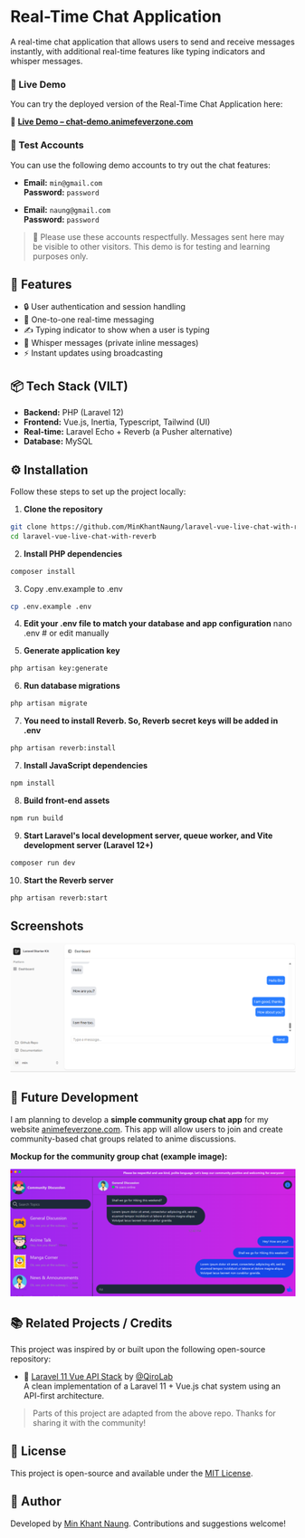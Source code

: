 # Real-Time Chat Application

A real-time chat application that allows users to send and receive messages instantly, with additional real-time features like typing indicators and whisper messages.

### 🚀 Live Demo

You can try the deployed version of the Real-Time Chat Application here:

🔗 **[Live Demo – chat-demo.animefeverzone.com](https://chat-demo.animefeverzone.com)**

### 🧪 Test Accounts

You can use the following demo accounts to try out the chat features:

- **Email:** `min@gmail.com`  
  **Password:** `password`

- **Email:** `naung@gmail.com`  
  **Password:** `password`

> 💬 Please use these accounts respectfully. Messages sent here may be visible to other visitors. This demo is for testing and learning purposes only.

## 🚀 Features

- 🔒 User authentication and session handling
- 💬 One-to-one real-time messaging
- ✍️ Typing indicator to show when a user is typing
- 🤫 Whisper messages (private inline messages)
- ⚡ Instant updates using broadcasting

## 📦 Tech Stack (VILT)

- **Backend:** PHP (Laravel 12)
- **Frontend:** Vue.js, Inertia, Typescript, Tailwind (UI)
- **Real-time:** Laravel Echo + Reverb (a Pusher alternative)
- **Database:** MySQL

## ⚙️ Installation

Follow these steps to set up the project locally:

1. **Clone the repository**

```bash
git clone https://github.com/MinKhantNaung/laravel-vue-live-chat-with-reverb.git
cd laravel-vue-live-chat-with-reverb
```

2. **Install PHP dependencies**
```bash
composer install
```

3. Copy .env.example to .env  
```bash
cp .env.example .env
```

4. **Edit your .env file to match your database and app configuration**
nano .env  # or edit manually

5. **Generate application key**
```bash
php artisan key:generate
```

6. **Run database migrations**
```bash
php artisan migrate
```

7. **You need to install Reverb. So, Reverb secret keys will be added in .env** 
```bash
php artisan reverb:install
``` 

7. **Install JavaScript dependencies**
```bash
npm install
```

8. **Build front-end assets**
```bash
npm run build
```

9. **Start Laravel's local development server, queue worker, and Vite development server (Laravel 12+)**
```bash
composer run dev
```

10. **Start the Reverb server**
```bash
php artisan reverb:start
```

## Screenshots 
![Sample UI](screenshots/sample_ui.png)

## 📅 Future Development

I am planning to develop a **simple community group chat app** for my website [animefeverzone.com](https://animefeverzone.com). This app will allow users to join and create community-based chat groups related to anime discussions.

**Mockup for the community group chat (example image):**

![Community Group Chat UI](screenshots/community_chat.png)

## 📚 Related Projects / Credits

This project was inspired by or built upon the following open-source repository:

- 🔗 [Laravel 11 Vue API Stack](https://github.com/qirolab/laravel-reverb-chat) by [@QiroLab](https://github.com/qirolab)  
  A clean implementation of a Laravel 11 + Vue.js chat system using an API-first architecture.

> Parts of this project are adapted from the above repo. Thanks for sharing it with the community!

## 📄 License

This project is open-source and available under the [MIT License](./LICENSE).

## 👤 Author

Developed by [Min Khant Naung](https://github.com/MinKhantNaung). Contributions and suggestions welcome!
